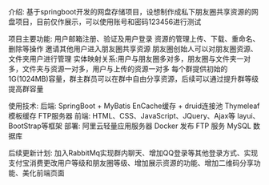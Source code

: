 介绍:
    基于springboot开发的网盘存储项目，设想制作成私下朋友圈共享资源的网盘项目，目前仅作展示，可以使用账号和密码123456进行测试

项目主要功能:
    用户邮箱注册、验证及用户登录
    资源的管理上传、下载、重命名、删除等操作
    邀请其他用户进入朋友圈共享资源
    朋友圈创始人可以对朋友圈资源、文件夹用户进行管理
    实体映射关系:用户与朋友圈多对多，朋友圈与文件夹一对多，文件夹与资源一对多，用户与上传的资源一对多
    每个群提供初始的1G(1024MB)容量，群主群员可以在群中自由分享资源，后续可以通过提升群等级提高群容量
    
使用技术:
    后端:
        SpringBoot + MyBatis
        EnCache缓存 + druid连接池
        Thymeleaf模板缓存
        FTP服务器
    前端:
        HTML、CSS、JavaScript、JQuery、Ajax等
        layui、BootStrap等框架
    部署:
        阿里云轻量应用服务器
        Docker 发布
        FTP 服务
        MySQL 数据库
        
 
 后续更新计划:
     加入RabbitMq实现群内聊天、增加QQ登录等其他登录方式、实现支付宝消费更改用户等级和朋友圈等级、增加展示资源的功能、增加二维码分享功能、美化前端页面
       
